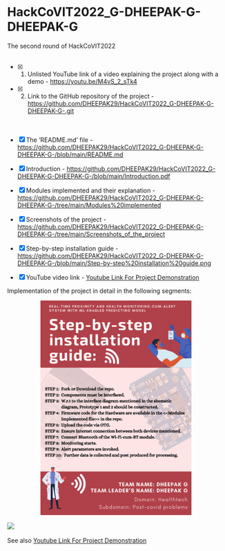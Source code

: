 # HackCoVIT2022_G-DHEEPAK-G-DHEEPAK-G
The second round of HackCoVIT2022 <br><br>

- [x] 1. Unlisted YouTube link of a video explaining the project along with a demo - https://youtu.be/M4vS_2_sTk4<br>
- [x] 2. Link to the GitHub repository of the project - https://github.com/DHEEPAK29/HackCoVIT2022_G-DHEEPAK-G-DHEEPAK-G-.git<br>
<br><br>

- [x] The ‘README.md’ file  -  https://github.com/DHEEPAK29/HackCoVIT2022_G-DHEEPAK-G-DHEEPAK-G-/blob/main/README.md <br>
- [x] Introduction - https://github.com/DHEEPAK29/HackCoVIT2022_G-DHEEPAK-G-DHEEPAK-G-/blob/main/Introduction.pdf <br>
- [x] Modules implemented and their explanation - https://github.com/DHEEPAK29/HackCoVIT2022_G-DHEEPAK-G-DHEEPAK-G-/tree/main/Modules%20implemented <br>
- [x] Screenshots of the project - https://github.com/DHEEPAK29/HackCoVIT2022_G-DHEEPAK-G-DHEEPAK-G-/tree/main/Screenshots_of_the_project<br>
- [x] Step-by-step installation guide - https://github.com/DHEEPAK29/HackCoVIT2022_G-DHEEPAK-G-DHEEPAK-G-/blob/main/Step-by-step%20installation%20guide.png<br>
- [x] YouTube video link - [Youtube Link For Project Demonstration](https://youtu.be/M4vS_2_sTk4)<br>
 
Implementation of the project in detail in the following segments:
<p align="center">
  <img src="https://github.com/DHEEPAK29/HackCoVIT2022_G-DHEEPAK-G-DHEEPAK-G-/blob/main/Step-by-step%20installation%20guide.png" width="350" title="hover text">
</p>




![](https://github.com/DHEEPAK29/HackCoVIT2022_G-DHEEPAK-G-DHEEPAK-G-/blob/main/Gif.gif)

See also [Youtube Link For Project Demonstration](https://youtu.be/M4vS_2_sTk4)
